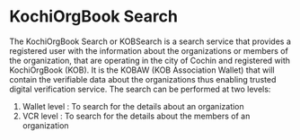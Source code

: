 # KochiOrgBook Search
The KochiOrgBook Search or KOBSearch is a search service that provides a registered user with the information about the organizations or members of the organization, that are operating in the city of Cochin and registered with KochiOrgBook (KOB). It is the KOBAW (KOB Association Wallet) that will contain the verifiable data about the organizations thus enabling trusted digital verification service. The search can be performed at two levels:

1. Wallet level : To search for the details about an organization
2. VCR level :  To search for the details about the members of an organization